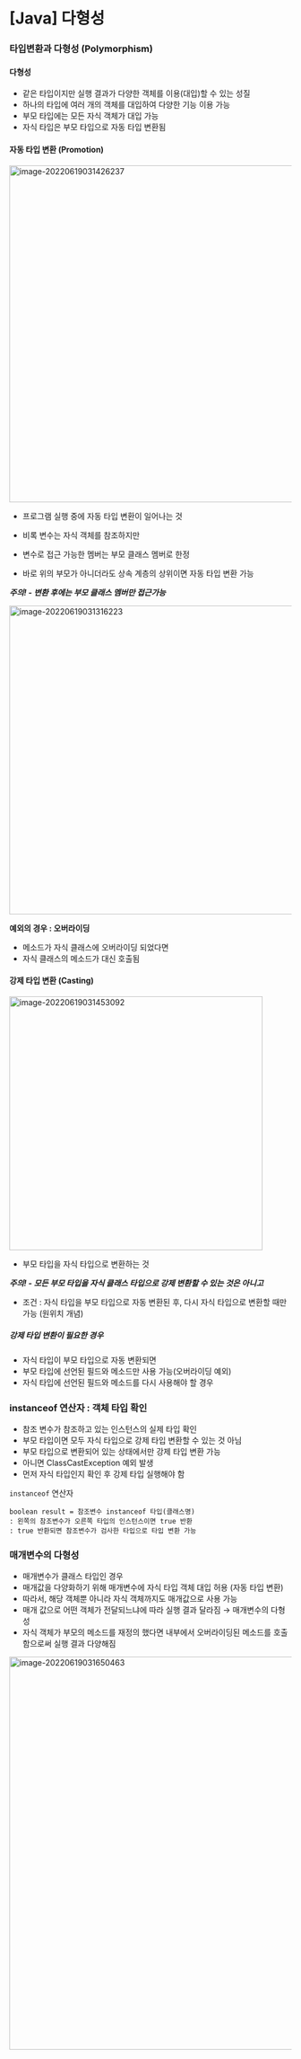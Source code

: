 # [Java] 다형성 



### 타입변환과 다형성 (Polymorphism)

#### 다형성

-	같은 타입이지만 실행 결과가 다양한 객체를 이용(대입)할 수 있는 성질
-	하나의 타입에 여러 개의 객체를 대입하여 다양한 기능 이용 가능
-	부모 타입에는 모든 자식 객체가 대입 가능
  -	자식 타입은 부모 타입으로 자동 타입 변환됨


#### 자동 타입 변환 (Promotion)

<img width="600" alt="image-20220619031426237" src="https://user-images.githubusercontent.com/101630615/174452018-9019d9dd-0a11-440a-9a9a-22aa0dcb3052.png">

-	프로그램 실행 중에 자동 타입 변환이 일어나는 것

-	비록 변수는 자식 객체를 참조하지만
-	변수로 접근 가능한 멤버는 부모 클래스 멤버로 한정
-	바로 위의 부모가 아니더라도 상속 계층의 상위이면 자동 타입 변환 가능

***주의! - 변환 후에는 부모 클래스 멤버만 접근가능***

<img width="550" alt="image-20220619031316223" src="https://user-images.githubusercontent.com/101630615/174452017-c32259d3-ac9d-4b8a-aa42-aa32b380d1be.png">

**예외의 경우 : 오버라이딩**

-	메소드가 자식 클래스에 오버라이딩 되었다면
-	자식 클래스의 메소드가 대신 호출됨





#### 강제 타입 변환 (Casting)

<img width="452" alt="image-20220619031453092" src="https://user-images.githubusercontent.com/101630615/174452020-a2934b38-275d-4cde-bf19-035c06bc93b2.png">

-	부모 타입을 자식 타입으로 변환하는 것

***주의! - 모든 부모 타입을 자식 클래스 타입으로 강제 변환할 수 있는 것은 아니고***


-	조건 : 자식 타입을 부모 타입으로 자동 변환된 후, 다시 자식 타입으로 변환할 때만 가능 (원위치 개념)

##### 강제 타입 변환이 필요한 경우

-	자식 타입이 부모 타입으로 자동 변환되면
-	부모 타입에 선언된 필드와 메소드만 사용 가능(오버라이딩 예외)
-	자식 타입에 선언된 필드와 메소드를 다시 사용해야 할 경우



### instanceof 연산자 : 객체 타입 확인

-	참조 변수가 참조하고 있는 인스턴스의 실제 타입 확인
-	부모 타입이면 모두 자식 타입으로 강제 타입 변환할 수 있는 것 아님
-	부모 타입으로 변환되어 있는 상태에서만 강제 타입 변환 가능
-	아니면 ClassCastException 예외 발생
-	먼저 자식 타입인지 확인 후 강제 타입 실행해야 함

``instanceof`` 연산자

```
boolean result = 참조변수 instanceof 타입(클래스명)
: 왼쪽의 참조변수가 오른쪽 타입의 인스턴스이면 true 반환
: true 반환되면 참조변수가 검사한 타입으로 타입 변환 가능
```



### 매개변수의 다형성

-	매개변수가 클래스 타입인 경우
-	매개값을 다양화하기 위해 매개변수에 자식 타입 객체 대입 허용 (자동 타입 변환)
-	따라서, 해당 객체뿐 아니라 자식 객체까지도 매개값으로 사용 가능
-	매개 값으로 어떤 객체가 전달되느냐에 따라 실행 결과 달라짐 → 매개변수의 다형성
  -	자식 객체가 부모의 메소드를 재정의 했다면 내부에서 오버라이딩된 메소드를 호출함으로써 실행 결과 다양해짐

<img width="700" alt="image-20220619031650463" src="https://user-images.githubusercontent.com/101630615/174452021-c8cf6360-4b7a-4327-8686-4e72684d5c7f.png">